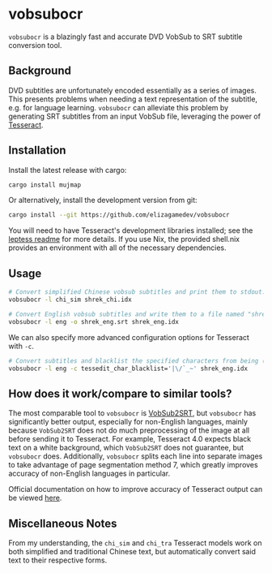# vobsubocr

`vobsubocr` is a blazingly fast and accurate DVD VobSub to SRT subtitle conversion tool.

## Background

DVD subtitles are unfortunately encoded essentially as a series of images. This
presents problems when needing a text representation of the subtitle, e.g. for
language learning. `vobsubocr` can alleviate this problem by generating SRT
subtitles from an input VobSub file, leveraging the power of
[Tesseract](https://github.com/tesseract-ocr/tesseract).

## Installation

Install the latest release with cargo:

```sh
cargo install mujmap
```

Or alternatively, install the development version from git:

```sh
cargo install --git https://github.com/elizagamedev/vobsubocr
```

You will need to have Tesseract's development libraries installed; see the
[leptess readme](https://github.com/houqp/leptess) for more details. If you use
Nix, the provided shell.nix provides an environment with all of the necessary
dependencies.

## Usage

```sh
# Convert simplified Chinese vobsub subtitles and print them to stdout.
vobsubocr -l chi_sim shrek_chi.idx

# Convert English vobsub subtitles and write them to a file named "shrek_eng.srt".
vobsubocr -l eng -o shrek_eng.srt shrek_eng.idx
```

We can also specify more advanced configuration options for Tesseract with `-c`.

```sh
# Convert subtitles and blacklist the specified characters from being (mistakenly) recognized.
vobsubocr -l eng -c tessedit_char_blacklist='|\/`_~' shrek_eng.idx
```

## How does it work/compare to similar tools?

The most comparable tool to `vobsubocr` is
[VobSub2SRT](https://github.com/ruediger/VobSub2SRT), but `vobsubocr` has
significantly better output, especially for non-English languages, mainly
because `VobSub2SRT` does not do much preprocessing of the image at all before
sending it to Tesseract. For example, Tesseract 4.0 expects black text on a
white background, which `VobSub2SRT` does not guarantee, but `vobsubocr` does.
Additionally, `vobsubocr` splits each line into separate images to take
advantage of page segmentation method 7, which greatly improves accuracy of
non-English languages in particular.

Official documentation on how to improve accuracy of Tesseract output can be
viewed [here](https://tesseract-ocr.github.io/tessdoc/ImproveQuality.html).

## Miscellaneous Notes

From my understanding, the `chi_sim` and `chi_tra` Tesseract models work on both
simplified and traditional Chinese text, but automatically convert said text to
their respective forms.
